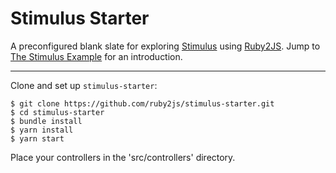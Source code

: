 # Stimulus Starter

A preconfigured blank slate for exploring
[Stimulus](https://github.com/hotwired/stimulus) using
[Ruby2JS](https://ruby2js.com/). Jump to [The Stimulus
Example](https://www.ruby2js.com/examples/stimulus) for an
introduction.

---

Clone and set up `stimulus-starter`:

```
$ git clone https://github.com/ruby2js/stimulus-starter.git
$ cd stimulus-starter
$ bundle install
$ yarn install
$ yarn start
```

Place your controllers in the 'src/controllers' directory.
